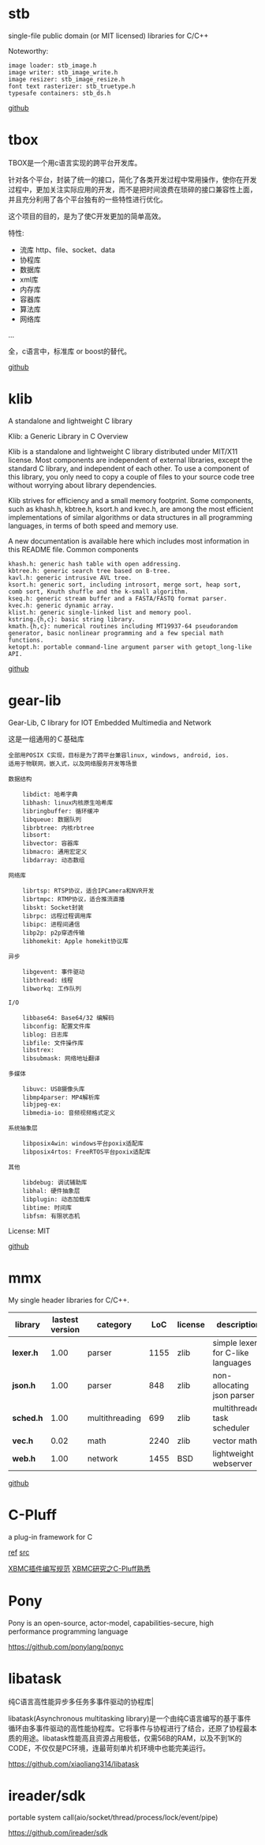 # stb

single-file public domain (or MIT licensed) libraries for C/C++

Noteworthy:

    image loader: stb_image.h
    image writer: stb_image_write.h
    image resizer: stb_image_resize.h
    font text rasterizer: stb_truetype.h
    typesafe containers: stb_ds.h

[github](https://github.com/nothings/stb)

# tbox

TBOX是一个用c语言实现的跨平台开发库。

针对各个平台，封装了统一的接口，简化了各类开发过程中常用操作，使你在开发过程中，更加关注实际应用的开发，而不是把时间浪费在琐碎的接口兼容性上面，并且充分利用了各个平台独有的一些特性进行优化。

这个项目的目的，是为了使C开发更加的简单高效。

特性:

* 流库 http、file、socket、data
* 协程库
* 数据库
* xml库
* 内存库
* 容器库
* 算法库
* 网络库

...

全，c语言中，标准库 or boost的替代。

[github](https://github.com/tboox/tbox)


# klib

A standalone and lightweight C library

Klib: a Generic Library in C
Overview

Klib is a standalone and lightweight C library distributed under MIT/X11 license. Most components are independent of external libraries, except the standard C library, and independent of each other. To use a component of this library, you only need to copy a couple of files to your source code tree without worrying about library dependencies.

Klib strives for efficiency and a small memory footprint. Some components, such as khash.h, kbtree.h, ksort.h and kvec.h, are among the most efficient implementations of similar algorithms or data structures in all programming languages, in terms of both speed and memory use.

A new documentation is available here which includes most information in this README file.
Common components

    khash.h: generic hash table with open addressing.
    kbtree.h: generic search tree based on B-tree.
    kavl.h: generic intrusive AVL tree.
    ksort.h: generic sort, including introsort, merge sort, heap sort, comb sort, Knuth shuffle and the k-small algorithm.
    kseq.h: generic stream buffer and a FASTA/FASTQ format parser.
    kvec.h: generic dynamic array.
    klist.h: generic single-linked list and memory pool.
    kstring.{h,c}: basic string library.
    kmath.{h,c}: numerical routines including MT19937-64 pseudorandom generator, basic nonlinear programming and a few special math functions.
    ketopt.h: portable command-line argument parser with getopt_long-like API.


[github](https://github.com/attractivechaos/klib)


# gear-lib

Gear-Lib, C library for IOT Embedded Multimedia and Network

这是一组通用的Ｃ基础库

    全部用POSIX C实现，目标是为了跨平台兼容linux, windows, android, ios.
    适用于物联网，嵌入式，以及网络服务开发等场景

    数据结构

        libdict: 哈希字典
        libhash: linux内核原生哈希库
        libringbuffer: 循环缓冲
        libqueue: 数据队列
        librbtree: 内核rbtree
        libsort:
        libvector: 容器库
        libmacro: 通用宏定义
        libdarray: 动态数组

    网络库

        librtsp: RTSP协议，适合IPCamera和NVR开发
        librtmpc: RTMP协议，适合推流直播
        libskt: Socket封装
        librpc: 远程过程调用库
        libipc: 进程间通信
        libp2p: p2p穿透传输
        libhomekit: Apple homekit协议库

    异步

        libgevent: 事件驱动
        libthread: 线程
        libworkq: 工作队列

    I/O

        libbase64: Base64/32 编解码
        libconfig: 配置文件库
        liblog: 日志库
        libfile: 文件操作库
        libstrex:
        libsubmask: 网络地址翻译

    多媒体

        libuvc: USB摄像头库
        libmp4parser: MP4解析库
        libjpeg-ex:
        libmedia-io: 音频视频格式定义

    系统抽象层

        libposix4win: windows平台poxix适配库
        libposix4rtos: FreeRTOS平台poxix适配库

    其他

        libdebug: 调试辅助库
        libhal: 硬件抽象层
        libplugin: 动态加载库
        libtime: 时间库
        libfsm: 有限状态机

License: MIT

[github](https://github.com/gozfree/gear-lib)


# mmx

My single header libraries for C/C++.

|library | lastest version | category | LoC | license | description
| --------------------- | ---- | -------- | --- | --- | --------------------------------
|**lexer.h** | 1.00 | parser | 1155 | zlib | simple lexer for C-like languages
|**json.h** | 1.00 | parser | 848 | zlib | non-allocating json parser
|**sched.h** | 1.00 | multithreading | 699 | zlib | multithreaded task scheduler
|**vec.h** | 0.02 | math | 2240 | zlib | vector math
|**web.h** | 1.00 | network | 1455 | BSD |  lightweight webserver


[github](https://github.com/vurtun/mmx)


# C-Pluff

a plug-in framework for C

[ref](https://c-pluff.org/reference/c-api/index.html)
[src](https://github.com/jlehtine/c-pluff)

[XBMC插件编写规范](https://blog.csdn.net/banguijun/article/details/11739017)
[XBMC研究之C-Pluff熟悉](http://blog.sina.com.cn/s/blog_6c14c17e0100ln87.html)


# Pony

Pony is an open-source, actor-model, capabilities-secure, high performance programming language

https://github.com/ponylang/ponyc


# libatask

纯C语言高性能异步多任务多事件驱动的协程库|

libatask(Asynchronous multitasking library)是一个由纯C语言编写的基于事件循环由多事件驱动的高性能协程库。它将事件与协程进行了结合，还原了协程最本质的用途。libatask性能高且资源占用极低，仅需56B的RAM，以及不到1K的CODE，不仅仅是PC环境，连最苛刻单片机环境中也能完美运行。

https://github.com/xiaoliang314/libatask


# ireader/sdk

portable system call(aio/socket/thread/process/lock/event/pipe) 

https://github.com/ireader/sdk